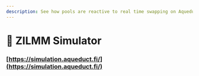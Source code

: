 ```yaml
---
description: See how pools are reactive to real time swapping on Aqueducts ZILMM
---
```


# 👾 ZILMM Simulator

### [https://simulation.aqueduct.fi/](https://simulation.aqueduct.fi/)
